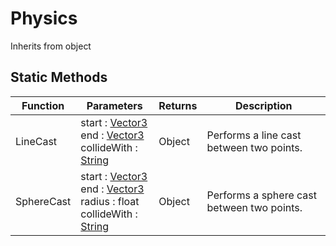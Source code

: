 # Physics
Inherits from object
## Static Methods
|Function|Parameters|Returns|Description|
|---|---|---|---|
|LineCast|start : [Vector3](../objects/Vector3.md)<br/>end : [Vector3](../objects/Vector3.md)<br/>collideWith : [String](../static/String.md)|Object|Performs a line cast between two points.|
|SphereCast|start : [Vector3](../objects/Vector3.md)<br/>end : [Vector3](../objects/Vector3.md)<br/>radius : float<br/>collideWith : [String](../static/String.md)|Object|Performs a sphere cast between two points.|

